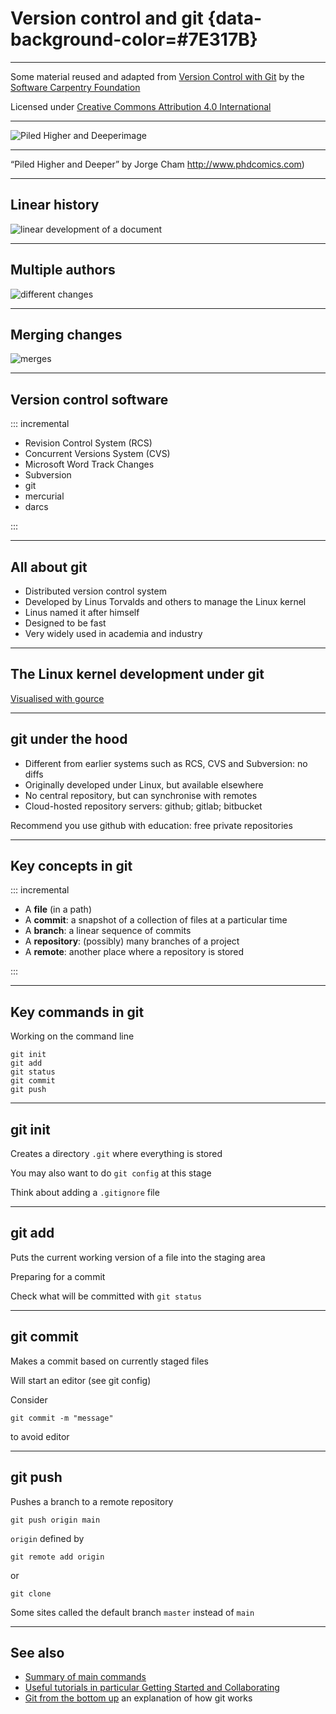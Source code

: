 # Version control and git {data-background-color=#7E317B}

---

Some material reused and adapted from [Version Control with Git](https://swcarpentry.github.io/git-novice/) by the [Software Carpentry Foundation](https://software-carpentry.org/)

Licensed under [Creative Commons Attribution 4.0 International](https://creativecommons.org/licenses/by/4.0/)

---

![Piled Higher and Deeperimage](https://raw.githubusercontent.com/stevenaeola/progblack_lectures/main/git/phd101212s.png)

---

 “Piled Higher and Deeper” by Jorge Cham <http://www.phdcomics.com>)

---

## Linear history

![linear development of a document](https://raw.githubusercontent.com/stevenaeola/progblack_lectures/main/git/play-changes.png)

---

## Multiple authors

![different changes](https://raw.githubusercontent.com/stevenaeola/progblack_lectures/main/git/versions.png)

---

## Merging changes

![merges](https://raw.githubusercontent.com/stevenaeola/progblack_lectures/main/git/merge.png)

---

## Version control software

::: incremental

- Revision Control System (RCS)
- Concurrent Versions System (CVS)
- Microsoft Word Track Changes
- Subversion
- git
- mercurial
- darcs

:::

---

## All about git

- Distributed version control system
- Developed by Linus Torvalds and others to manage the Linux kernel
- Linus named it after himself
- Designed to be fast
- Very widely used in academia and industry


---

## The Linux kernel development under git

[Visualised with gource](https://www.youtube.com/watch?v=MkJxlKD2bjk)

---

## git under the hood

- Different from earlier systems such as RCS, CVS and Subversion: no diffs
- Originally developed under Linux, but available elsewhere
- No central repository, but can synchronise with remotes
- Cloud-hosted repository servers: github; gitlab; bitbucket

Recommend you use github with education: free private repositories

---

## Key concepts in git

::: incremental

- A __file__ (in a path)
- A __commit__: a snapshot of a collection of files at a particular time
- A __branch__: a linear sequence of commits
- A __repository__: (possibly) many branches of a project
- A __remote__: another place where a repository is stored

:::

---

## Key commands in git

Working on the command line
```
git init
git add
git status
git commit
git push
```

---

## git init

Creates a directory `.git` where everything is stored

You may also want to do `git config` at this stage

Think about adding a `.gitignore` file

---

## git add

Puts the current working version of a file into the staging area

Preparing for a commit

Check what will be committed with `git status`

---

## git commit

Makes a commit based on currently staged files

Will start an editor (see git config)

Consider
```
git commit -m "message"
```
to avoid editor

---

## git push

Pushes a branch to a remote repository

`git push origin main`

`origin` defined by
```
git remote add origin
```
or
```
git clone
```

Some sites called the default branch `master` instead of `main`

---

## See also

- [Summary of main commands](https://confluence.atlassian.com/bitbucketserver/basic-git-commands-776639767.html)
- [Useful tutorials in particular Getting Started and Collaborating](https://www.atlassian.com/git/tutorials)
- [Git from the bottom up](https://jwiegley.github.io/git-from-the-bottom-up/) an explanation of how git works
